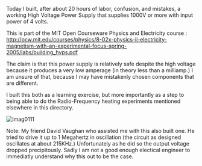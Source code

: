Today I built, after about 20 hours of labor, confusion, and mistakes, a working High Voltage Power Supply that supplies 
1000V or more with input power of 4 volts.

This is part of the MIT Open Courseware Physics and Electricity course : http://ocw.mit.edu/courses/physics/8-02x-physics-ii-electricity-magnetism-with-an-experimental-focus-spring-2005/labs/building_hvps.pdf

The claim is that this power supply is relatively safe despite the high voltage because it produces a very low amperage (in theory
less than a milliamp.) I am unsure of that, because I may have mistakenly chosen components that are different.

I built this both as a learning exercise, but more importantly as a step to being able to do the Radio-Frequency heating 
experiments mentioned elsewhere in this directory.

![imag0111](https://cloud.githubusercontent.com/assets/5296671/7363243/05bd6710-ed3d-11e4-9137-587819985cc3.jpg)

Note: My friend David Vaughan who assisted me with this also built one.  He tried to drive it up to 1 Megahertz in oscillation (the circuit as designed oscillates at about 215KHz.) Unfortunately as he did so the output voltage dropped precipitously. Sadly I am not a good enough electical engineer to immediatly understand why this out to be the case.
